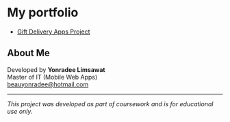 # My portfolio

- [Gift Delivery Apps Project](https://github.com/Beauyonradee/giftdeliveryapps.git)




##  About Me

Developed by **Yonradee Limsawat**  
Master of IT (Mobile Web Apps)  
[beauyonradee@hotmail.com](mailto:beauyonradee@hotmail.com)

---

*This project was developed as part of coursework and is for educational use only.*
